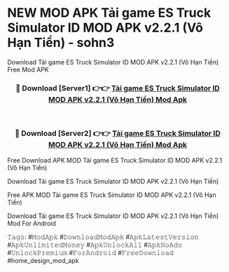 # NEW MOD APK Tải game ES Truck Simulator ID MOD APK v2.2.1 (Vô Hạn Tiền) - sohn3
Download Tải game ES Truck Simulator ID MOD APK v2.2.1 (Vô Hạn Tiền) Free Mod APK

<div align="center">
<h3>🔴 Download [Server1] 👉👉 <a href="https://apk-comot.site?title=Tải_game_ES_Truck_Simulator_ID_MOD_APK_v2.2.1_(Vô_Hạn_Tiền)">Tải game ES Truck Simulator ID MOD APK v2.2.1 (Vô Hạn Tiền) Mod Apk</a></h3><br>

<h3>🔴 Download [Server2] 👉👉 <a href="https://apk-comot.site?title=Tải_game_ES_Truck_Simulator_ID_MOD_APK_v2.2.1_(Vô_Hạn_Tiền)">Tải game ES Truck Simulator ID MOD APK v2.2.1 (Vô Hạn Tiền) Mod Apk</a></h3>
</div>


Free Download APK MOD Tải game ES Truck Simulator ID MOD APK v2.2.1 (Vô Hạn Tiền)

Download Tải game ES Truck Simulator ID MOD APK v2.2.1 (Vô Hạn Tiền) 

Free APK MOD Tải game ES Truck Simulator ID MOD APK v2.2.1 (Vô Hạn Tiền) 

Download Tải game ES Truck Simulator ID MOD APK v2.2.1 (Vô Hạn Tiền) Mod For Android

𝚃𝚊𝚐𝚜: #𝙼𝚘𝚍𝙰𝚙𝚔 #𝙳𝚘𝚠𝚗𝚕𝚘𝚊𝚍𝙼𝚘𝚍𝙰𝚙𝚔 #𝙰𝚙𝚔𝙻𝚊𝚝𝚎𝚜𝚝𝚅𝚎𝚛𝚜𝚒𝚘𝚗 #𝙰𝚙𝚔𝚄𝚗𝚕𝚒𝚖𝚒𝚝𝚎𝚍𝙼𝚘𝚗𝚎𝚢 #𝙰𝚙𝚔𝚄𝚗𝚕𝚘𝚌𝚔𝙰𝚕𝚕 #𝙰𝚙𝚔𝙽𝚘𝙰𝚍𝚜 #𝚄𝚗𝚕𝚘𝚌𝚔𝙿𝚛𝚎𝚖𝚒𝚞𝚖 #𝙵𝚘𝚛𝙰𝚗𝚍𝚛𝚘𝚒𝚍 #𝙵𝚛𝚎𝚎𝙳𝚘𝚠𝚗𝚕𝚘𝚊𝚍 #home_design_mod_apk